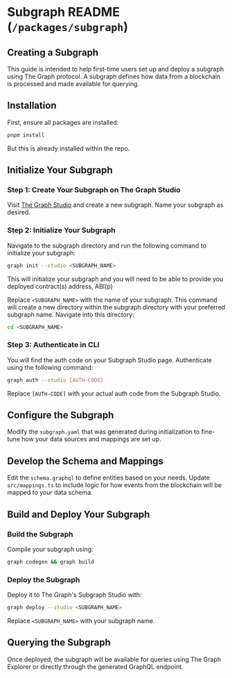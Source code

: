 
# Subgraph README (`/packages/subgraph`)

## Creating a Subgraph

This guide is intended to help first-time users set up and deploy a subgraph using The Graph protocol. A subgraph defines how data from a blockchain is processed and made available for querying.

## Installation

First, ensure all packages are installed:

```bash
pnpm install
```

But this is already installed within the repo.

## Initialize Your Subgraph

### Step 1: Create Your Subgraph on The Graph Studio

Visit [The Graph Studio](https://thegraph.com/studio) and create a new subgraph. Name your subgraph as desired.

### Step 2: Initialize Your Subgraph

Navigate to the subgraph directory and run the following command to initialize your subgraph:

```bash
graph init --studio <SUBGRAPH_NAME>
```

This will initialize your subgraph and you will need to be able to provide you deployed contract(s) address, ABI(p)

Replace `<SUBGRAPH_NAME>` with the name of your subgraph. This command will create a new directory within the subgraph directory with your preferred subgraph name. Navigate into this directory:

```bash
cd <SUBGRAPH_NAME>
```

### Step 3: Authenticate in CLI

You will find the auth code on your Subgraph Studio page. Authenticate using the following command:

```bash
graph auth --studio [AUTH-CODE]
```

Replace `[AUTH-CODE]` with your actual auth code from the Subgraph Studio.

## Configure the Subgraph

Modify the `subgraph.yaml` that was generated during initialization to fine-tune how your data sources and mappings are set up.

## Develop the Schema and Mappings

Edit the `schema.graphql` to define entities based on your needs. Update `src/mappings.ts` to include logic for how events from the blockchain will be mapped to your data schema.

## Build and Deploy Your Subgraph

### Build the Subgraph

Compile your subgraph using:

```bash
graph codegen && graph build
```

### Deploy the Subgraph

Deploy it to The Graph's Subgraph Studio with:

```bash
graph deploy --studio <SUBGRAPH_NAME>
```

Replace `<SUBGRAPH_NAME>` with your subgraph name.

## Querying the Subgraph

Once deployed, the subgraph will be available for queries using The Graph Explorer or directly through the generated GraphQL endpoint.
